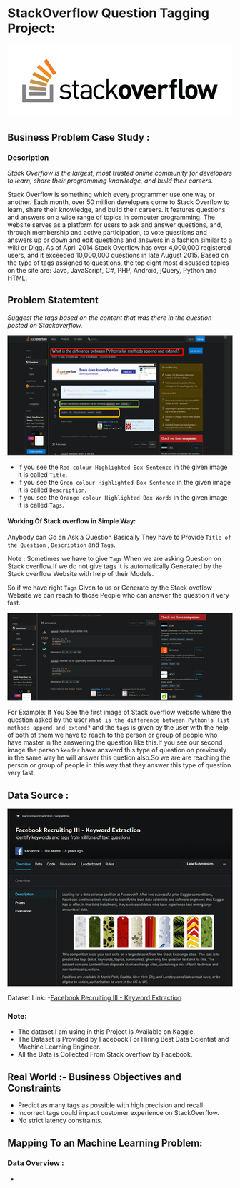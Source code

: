 # StackOverflow Question Tagging Project:

![](images/s2.png)

## Business Problem Case Study :

### Description

*Stack Overflow is the largest, most trusted online community for developers to learn, share their programming knowledge, and build their careers.* 

Stack Overflow is something which every programmer use one way or another. Each month, over 50 million developers come to Stack Overflow to learn, share their knowledge, and build their careers. It features questions and answers on a wide range of topics in computer programming. The website serves as a platform for users to ask and answer questions, and, through membership and active participation, to vote questions and answers up or down and edit questions and answers in a fashion similar to a wiki or Digg. As of April 2014 Stack Overflow has over 4,000,000 registered users, and it exceeded 10,000,000 questions in late August 2015. Based on the type of tags assigned to questions, the top eight most discussed topics on the site are: Java, JavaScript, C#, PHP, Android, jQuery, Python and HTML.


## Problem Statemtent

*Suggest the tags based on the content that was there in the question posted on Stackoverflow.*

![](images/st2.png)


- If you see the `Red colour Highlighted Box Sentence` in the given image it is called `Title`.
- If you see the `Gren colour Highlighted Box Sentence` in the given image it is called `Description`.
- If you see the `Orange colour Highlighted Box Words` in the given image it is called `Tags`.

#### Working Of Stack overflow in Simple Way:

 Anybody can Go an Ask a Question Basically They have to Provide `Title of the Question` , `Description`
 and  `Tags`.
 
Note : Sometimes we have to give `Tags` When we are asking Question on Stack overflow.If we do not give tags it is automatically Generated by the Stack overflow Website with help of their Models.
 
So if we have right `Tags` Given to us or Generate by the Stack oveflow Website we can reach to those People who can answer the question it very fast. 

![](images/st3.png)

For Example: If You See the first image of Stack overflow website where the question asked by the user `What is the difference between Python's list methods append and extend?` and  the  `tags`  is given by the user  with the help of both of them we have to reach to the person or group of people  who have master in the answering the question  like this.If you see our second image the person `kender` have answerd this type of question on previously  in the same way he will answer this quetion also.So we are are reaching the person or group of people in this way that they answer this type of question very fast.

## Data Source :

![](images/d.png)

Dataset Link: -[Facebook Recruiting III - Keyword Extraction](https://www.kaggle.com/c/facebook-recruiting-iii-keyword-extraction/overview)

### Note:
- The dataset I am using in this Project is Available on Kaggle.
- The Dataset is Provided by Facebook For Hiring Best Data Scientist and Machine Learning Engineer.
- All the Data is Collected From Stack overflow by Facebook.

## Real World :- Business Objectives and Constraints

- Predict as many tags as possible with high precision and recall.
- Incorrect tags could impact customer experience on StackOverflow.
- No strict latency constraints.
## Mapping To an Machine Learning Problem:

### Data Overview : 
 
 - 
